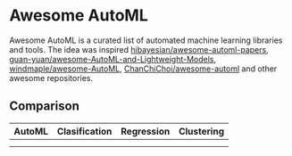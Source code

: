 # Awesome AutoML

Awesome AutoML is a curated list of automated machine learning libraries and tools. The idea was inspired [hibayesian/awesome-automl-papers](https://github.com/hibayesian/awesome-automl-papers), [guan-yuan/awesome-AutoML-and-Lightweight-Models](https://github.com/guan-yuan/awesome-AutoML-and-Lightweight-Models), [windmaple/awesome-AutoML](https://github.com/windmaple/awesome-AutoML), [ChanChiChoi/awesome-automl](https://github.com/ChanChiChoi/awesome-automl) and other awesome repositories. 

## Comparison


|AutoML|Clasification| Regression | Clustering |
|--|--|--|--|
|  |  | | |
|	|	|	| |


